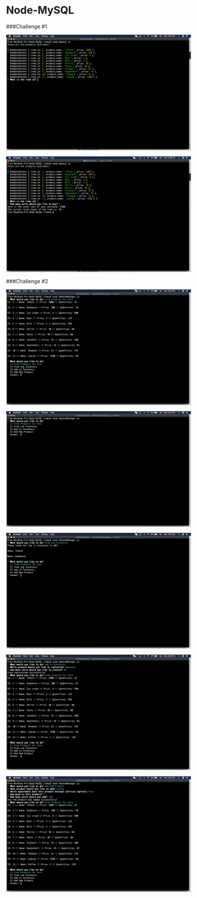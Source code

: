 # Node-MySQL
###Challenge #1

 ![ScreenShot](/images/Challenge1_1.png)
 
 ![ScreenShot](/images/Challenge1_2.png)

###Challenge #2

 ![ScreenShot](/images/Challenge2_1.png)
 
 ![ScreenShot](/images/Challenge2_2.png)
  
 ![ScreenShot](/images/Challenge2_3.png)
 
 ![ScreenShot](/images/Challenge2_4.png)
 
 ![ScreenShot](/images/Challenge2_5.png)
